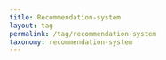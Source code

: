 ```yaml
---
title: Recommendation-system
layout: tag
permalink: /tag/recommendation-system
taxonomy: recommendation-system
---
```

